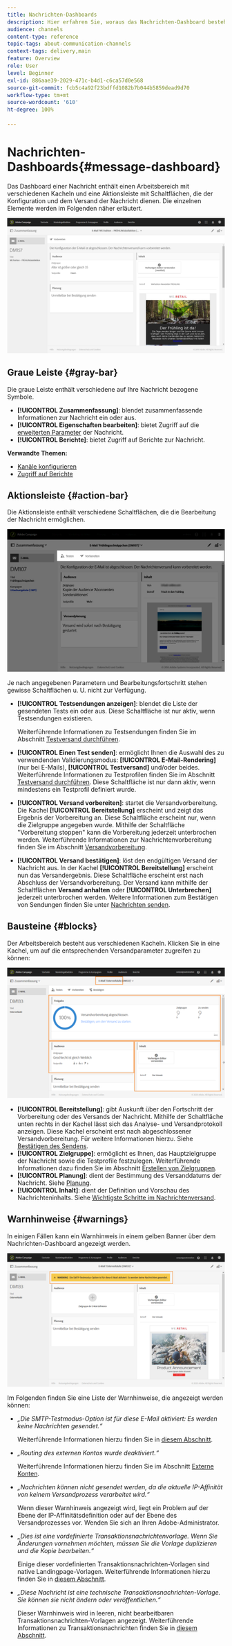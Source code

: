 ```yaml
---
title: Nachrichten-Dashboards
description: Hier erfahren Sie, woraus das Nachrichten-Dashboard besteht, einschließlich der Aktionsleiste und der unterschiedlichen Kacheln.
audience: channels
content-type: reference
topic-tags: about-communication-channels
context-tags: delivery,main
feature: Overview
role: User
level: Beginner
exl-id: 886aae39-2029-471c-b4d1-c6ca57d0e568
source-git-commit: fcb5c4a92f23bdffd1082b7b044b5859dead9d70
workflow-type: tm+mt
source-wordcount: '610'
ht-degree: 100%

---
```


# Nachrichten-Dashboards{#message-dashboard}

Das Dashboard einer Nachricht enthält einen Arbeitsbereich mit verschiedenen Kacheln und eine Aktionsleiste mit Schaltflächen, die der Konfiguration und dem Versand der Nachricht dienen. Die einzelnen Elemente werden im Folgenden näher erläutert.

![](assets/delivery_dashboard_2.png)

## Graue Leiste          {#gray-bar}

Die graue Leiste enthält verschiedene auf Ihre Nachricht bezogene Symbole.

* **[!UICONTROL Zusammenfassung]**: blendet zusammenfassende Informationen zur Nachricht ein oder aus.
* **[!UICONTROL Eigenschaften bearbeiten]**: bietet Zugriff auf die [erweiterten Parameter](../../administration/using/configuring-email-channel.md#list-of-email-properties) der Nachricht.
* **[!UICONTROL Berichte]**: bietet Zugriff auf Berichte zur Nachricht.

**Verwandte Themen:**

* [Kanäle konfigurieren](../../administration/using/about-channel-configuration.md)
* [Zugriff auf Berichte](../../reporting/using/about-dynamic-reports.md)

## Aktionsleiste {#action-bar}

Die Aktionsleiste enthält verschiedene Schaltflächen, die die Bearbeitung der Nachricht ermöglichen.

![](assets/delivery_dashboard_4.png)

Je nach angegebenen Parametern und Bearbeitungsfortschritt stehen gewisse Schaltflächen u. U. nicht zur Verfügung.

* **[!UICONTROL Testsendungen anzeigen]**: blendet die Liste der gesendeten Tests ein oder aus. Diese Schaltfläche ist nur aktiv, wenn Testsendungen existieren.

  Weiterführende Informationen zu Testsendungen finden Sie im Abschnitt [Testversand durchführen](../../sending/using/sending-proofs.md).

* **[!UICONTROL Einen Test senden]**: ermöglicht Ihnen die Auswahl des zu verwendenden Validierungsmodus: **[!UICONTROL E-Mail-Rendering]** (nur bei E-Mails), **[!UICONTROL Testversand]** und/oder beides. Weiterführende Informationen zu Testprofilen finden Sie im Abschnitt [Testversand durchführen](../../sending/using/sending-proofs.md). Diese Schaltfläche ist nur dann aktiv, wenn mindestens ein Testprofil definiert wurde.

* **[!UICONTROL Versand vorbereiten]**: startet die Versandvorbereitung. Die Kachel **[!UICONTROL Bereitstellung]** erscheint und zeigt das Ergebnis der Vorbereitung an. Diese Schaltfläche erscheint nur, wenn die Zielgruppe angegeben wurde. Mithilfe der Schaltfläche &quot;Vorbereitung stoppen&quot; kann die Vorbereitung jederzeit unterbrochen werden. Weiterführende Informationen zur Nachrichtenvorbereitung finden Sie im Abschnitt [Versandvorbereitung](../../sending/using/preparing-the-send.md).

* **[!UICONTROL Versand bestätigen]**: löst den endgültigen Versand der Nachricht aus. In der Kachel **[!UICONTROL Bereitstellung]** erscheint nun das Versandergebnis. Diese Schaltfläche erscheint erst nach Abschluss der Versandvorbereitung. Der Versand kann mithilfe der Schaltflächen **Versand anhalten** oder **[!UICONTROL Unterbrechen]** jederzeit unterbrochen werden. Weitere Informationen zum Bestätigen von Sendungen finden Sie unter [Nachrichten senden](../../sending/using/confirming-the-send.md).

## Bausteine          {#blocks}

Der Arbeitsbereich besteht aus verschiedenen Kacheln. Klicken Sie in eine Kachel, um auf die entsprechenden Versandparameter zugreifen zu können:

![](assets/delivery_dashboard_3.png)

* **[!UICONTROL Bereitstellung]**: gibt Auskunft über den Fortschritt der Vorbereitung oder des Versands der Nachricht. Mithilfe der Schaltfläche unten rechts in der Kachel lässt sich das Analyse- und Versandprotokoll anzeigen. Diese Kachel erscheint erst nach abgeschlossener Versandvorbereitung. Für weitere Informationen hierzu. Siehe [Bestätigen des Sendens](../../sending/using/confirming-the-send.md).
* **[!UICONTROL Zielgruppe]**: ermöglicht es Ihnen, das Hauptzielgruppe der Nachricht sowie die Testprofile festzulegen. Weiterführende Informationen dazu finden Sie im Abschnitt [Erstellen von Zielgruppen](../../audiences/using/creating-audiences.md).
* **[!UICONTROL Planung]**: dient der Bestimmung des Versanddatums der Nachricht. Siehe [Planung](../../sending/using/about-scheduling-messages.md).
* **[!UICONTROL Inhalt]**: dient der Definition und Vorschau des Nachrichteninhalts. Siehe [Wichtigste Schritte im Nachrichtenversand](../../channels/using/key-steps-to-send-a-message.md).

## Warnhinweise {#warnings}

In einigen Fällen kann ein Warnhinweis in einem gelben Banner über dem Nachrichten-Dashboard angezeigt werden.

![](assets/delivery_dashboard_warnings.png)

Im Folgenden finden Sie eine Liste der Warnhinweise, die angezeigt werden können:

* *„Die SMTP-Testmodus-Option ist für diese E-Mail aktiviert: Es werden keine Nachrichten gesendet.“*

  Weiterführende Informationen hierzu finden Sie in [diesem Abschnitt](../../administration/using/configuring-email-channel.md#smtp-test-mode).

* *„Routing des externen Kontos wurde deaktiviert.“*

  Weiterführende Informationen hierzu finden Sie im Abschnitt [Externe Konten](../../administration/using/external-accounts.md).

* *„Nachrichten können nicht gesendet werden, da die aktuelle IP-Affinität von keinem Versandprozess verarbeitet wird.“*

  Wenn dieser Warnhinweis angezeigt wird, liegt ein Problem auf der Ebene der IP-Affinitätsdefinition oder auf der Ebene des Versandprozesses vor. Wenden Sie sich an Ihren Adobe-Administrator.

* *„Dies ist eine vordefinierte Transaktionsnachrichtenvorlage. Wenn Sie Änderungen vornehmen möchten, müssen Sie die Vorlage duplizieren und die Kopie bearbeiten.“*

  Einige dieser vordefinierten Transaktionsnachrichten-Vorlagen sind native Landingpage-Vorlagen. Weiterführende Informationen hierzu finden Sie in [diesem Abschnitt](../../channels/using/landing-page-templates.md).

* *„Diese Nachricht ist eine technische Transaktionsnachrichten-Vorlage. Sie können sie nicht ändern oder veröffentlichen.“*

  Dieser Warnhinweis wird in leeren, nicht bearbeitbaren Transaktionsnachrichten-Vorlagen angezeigt. Weiterführende Informationen zu Transaktionsnachrichten finden Sie in [diesem Abschnitt](../../channels/using/getting-started-with-transactional-msg.md).
